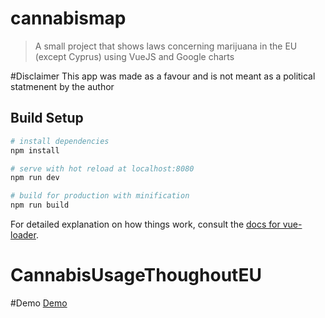 # cannabismap

> A small project that shows laws concerning marijuana in the EU (except Cyprus) using VueJS and Google charts

#Disclaimer
This app was made as a favour and is not meant as a political statmenent by the author

## Build Setup

``` bash
# install dependencies
npm install

# serve with hot reload at localhost:8080
npm run dev

# build for production with minification
npm run build
```

For detailed explanation on how things work, consult the [docs for vue-loader](http://vuejs.github.io/vue-loader).
# CannabisUsageThoughoutEU

#Demo
[Demo](https://front-end.guru/canabis-map/)